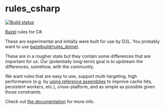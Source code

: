 # rules_csharp

[![Build status](https://badge.buildkite.com/3604affadbe7c01a052fb896ee1d83e0111ee3776e390e96b9.svg?branch=master)](https://buildkite.com/bazel/github-dot-com-brightspace-rules-csharp)

[Bazel](https://bazel.build) rules for C#.

These are experimental and initially were built for use by D2L.
You probably want to use [bazelbuild/rules_dotnet](https://github.com/bazelbuild/rules_dotnet).

These are in a rougher state but they contain some differences that are
important for us. Our (potentially long-term) goal is to upstream the
differences, somehow, with the community.

We want rules that are easy to use, support multi-targeting, high performance
(e.g. by [using reference assemblies](docs/ReferenceAssemblies.md) to improve
cache hits, persistent workers, etc.), cross-platform, and as simple as
possible given those constraints.

Check out [the documentation](docs/README.md) for more info.

